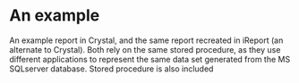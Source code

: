 # An example


An example report in Crystal, and the same report recreated in iReport (an alternate to Crystal).
Both rely on the same stored procedure,
as they use different applications to represent the same data set generated from the MS SQLserver database.
Stored procedure is also included


